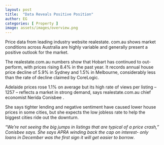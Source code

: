 ```yaml
---
layout: post
title:  "Data Reveals Positive Position"
author: EG
categories: [ Property ]
image: assets/images/overview.png
---
```

Price data from leading industry website realestate.
com.au shows market conditions across Australia are
highly variable and generally present a positive outlook
for the market.

The realestate.com.au numbers show that Hobart has
continued to out-perform, with prices rising 8.4% in
the past year. It records annual house price decline of
5.9% in Sydney and 1.5% in Melbourne, considerably
less than the rate of decline claimed by CoreLogic.

Adelaide prices rose 1.1% on average but its high rate
of views per listing – 1257 – reflects a market in strong
demand, says realestate.com.au chief economist
Nerida Conisbee .

She says tighter lending and negative sentiment have
caused lower house prices in some cities, but she
expects the low jobless rate to help the biggest cities
ride out the downturn.

<em>“We’re not seeing the big jumps in listings that are typical of a price crash,” Conisbee
says. She says APRA winding back the cap on interest-
only loans in December was the first sign it will get
easier to borrow</em>.
